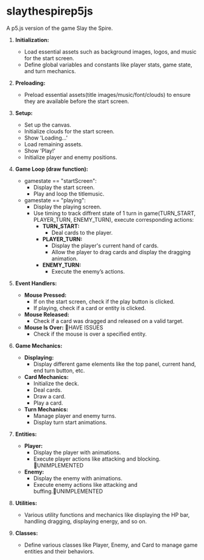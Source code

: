 # slaythespirep5js
A p5.js version of the game Slay the Spire.

1. **Initialization:**
   - Load essential assets such as background images, logos, and music for the start screen.
   - Define global variables and constants like player stats, game state, and turn mechanics.

2. **Preloading:**
   - Preload essential assets(title images/music/font/clouds) to ensure they are available before the start screen.

3. **Setup:**
   - Set up the canvas.
   - Initialize clouds for the start screen.
   - Show 'Loading...'
   - Load remaining assets.
   - Show 'Play!'
   - Initialize player and enemy positions.

4. **Game Loop (draw function):**
   - gamestate == "startScreen":
     - Display the start screen.
     - Play and loop the titlemusic.
   - gamestate == "playing":
     - Display the playing screen.
     - Use timing to track diffrent state of 1 turn in game(TURN_START, PLAYER_TURN, ENEMY_TURN), execute corresponding actions:
       - **TURN_START:**
         - Deal cards to the player.
       - **PLAYER_TURN:**
         - Display the player's current hand of cards.
         - Allow the player to drag cards and display the dragging animation.
       - **ENEMY_TURN:**
         - Execute the enemy’s actions.

5. **Event Handlers:**
   - **Mouse Pressed:**
     - If on the start screen, check if the play button is clicked.
     - If playing, check if a card or entity is clicked.
   - **Mouse Released:**
     - Check if a card was dragged and released on a valid target.
   - **Mouse Is Over:** 🔴HAVE ISSUES
     - Check if the mouse is over a specified entity.

6. **Game Mechanics:**
   - **Displaying:**
     - Display different game elements like the top panel, current hand, end turn button, etc.
   - **Card Mechanics:**
     - Initialize the deck.
     - Deal cards.
     - Draw a card.
     - Play a card.
   - **Turn Mechanics:**
     - Manage player and enemy turns.
     - Display turn start animations.

7. **Entities:**
   - **Player:**
     - Display the player with animations.
     - Execute player actions like attacking and blocking. 🔴UNIMPLEMENTED
   - **Enemy:**
     - Display the enemy with animations.
     - Execute enemy actions like attacking and buffing.🔴UNIMPLEMENTED

8. **Utilities:**
   - Various utility functions and mechanics like displaying the HP bar, handling dragging, displaying energy, and so on.

9. **Classes:**
   - Define various classes like Player, Enemy, and Card to manage game entities and their behaviors.
